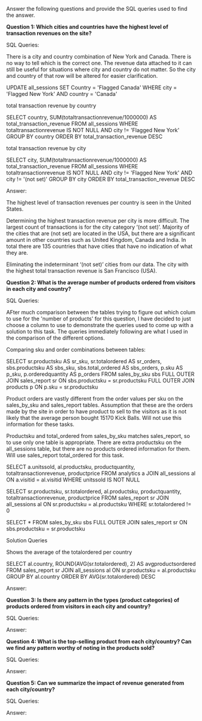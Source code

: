 Answer the following questions and provide the SQL queries used to find the answer.

    
**Question 1: Which cities and countries have the highest level of transaction revenues on the site?**


SQL Queries:

There is a city and country combination of New York and Canada. There is no way to tell which is the correct one.
The revenue data attached to it can still be useful for situations where city and country do not matter. So the city and country of that row will be altered for easier clarification.

UPDATE all_sessions
SET Country = 'Flagged Canada'
WHERE city = 'Flagged New York' AND country = 'Canada'


total transaction revenue by country

SELECT country, SUM(totaltransactionrevenue/1000000) AS total_transaction_revenue
FROM all_sessions
WHERE totaltransactionrevenue IS NOT NULL AND
city != 'Flagged New York'
GROUP BY country
ORDER BY total_transaction_revenue DESC


total transaction revenue by city

SELECT city,  SUM(totaltransactionrevenue/1000000) AS total_transaction_revenue
FROM all_sessions
WHERE totaltransactionrevenue IS NOT NULL AND
city != 'Flagged New York' AND
city != '(not set)'
GROUP BY city
ORDER BY total_transaction_revenue DESC


Answer:

The highest level of transaction revenues per country is seen in the United States.

Determining the highest transaction revenue per city is more difficult. 
The largest count of transactions is for the city category ‘(not set)’.  Majority of the cities that are (not set) are located in the USA, but there are a significant amount in other countries such as United Kingdom, Canada and India. In total there are 135 countries that have cities that have no indication of what they are.

Eliminating the indeterminant ‘(not set)’ cities from our data. The city with the highest total transaction revenue is San Francisco (USA).







**Question 2: What is the average number of products ordered from visitors in each city and country?**


SQL Queries:

AFter much comparison between the tables trying to figure out which colum to use for the 'number of products' for this question, I have decided to just choose a column to use to demonstrate the queries used to come up with a solution to this task. The queries immediately following are what I used in the comparison of the different options.

Comparing sku and order combinations between tables:

SELECT sr.productsku AS sr_sku, 
	sr.totalordered AS sr_orders, 
	sbs.productsku AS sbs_sku, 
	sbs.total_ordered AS sbs_orders, 
	p.sku AS p_sku, 
	p.orderedquantity AS p_orders
FROM sales_by_sku sbs
FULL OUTER JOIN sales_report sr ON sbs.productsku = sr.productsku
FULL OUTER JOIN products p ON p.sku = sr.productsku

Product orders are vastly different from the order values per sku on the sales_by_sku and sales_report tables. Assumption that these are the orders made by the site in order to have product to sell to the visitors as it is not likely that the average person bought 15170 Kick Balls. Will not use this information for these tasks.

Productsku and total_ordered from sales_by_sku matches sales_report, so to use only one table is appropriate. There are extra productsku on the all_sessions table, but there are no products ordered information for them. Will use sales_report total_ordered for this task.

SELECT a.unitssold, al.productsku, productquantity, totaltransactionrevenue, productprice
FROM analytics a
JOIN all_sessions al ON a.visitid = al.visitid
WHERE unitssold IS NOT NULL

SELECT sr.productsku, sr.totalordered, al.productsku, productquantity, totaltransactionrevenue, productprice
FROM sales_report sr
JOIN all_sessions al ON sr.productsku = al.productsku
WHERE sr.totalordered != 0

SELECT *
FROM sales_by_sku sbs
FULL OUTER JOIN sales_report sr ON sbs.productsku = sr.productsku

Solution Queries

Shows the average of the totalordered per country

SELECT al.country, ROUND(AVG(sr.totalordered), 2) AS avgproductsordered
FROM sales_report sr
JOIN all_sessions al 
ON sr.productsku = al.productsku
GROUP BY  al.country
ORDER BY AVG(sr.totalordered) DESC








Answer:





**Question 3: Is there any pattern in the types (product categories) of products ordered from visitors in each city and country?**


SQL Queries:



Answer:





**Question 4: What is the top-selling product from each city/country? Can we find any pattern worthy of noting in the products sold?**


SQL Queries:



Answer:





**Question 5: Can we summarize the impact of revenue generated from each city/country?**

SQL Queries:



Answer:







